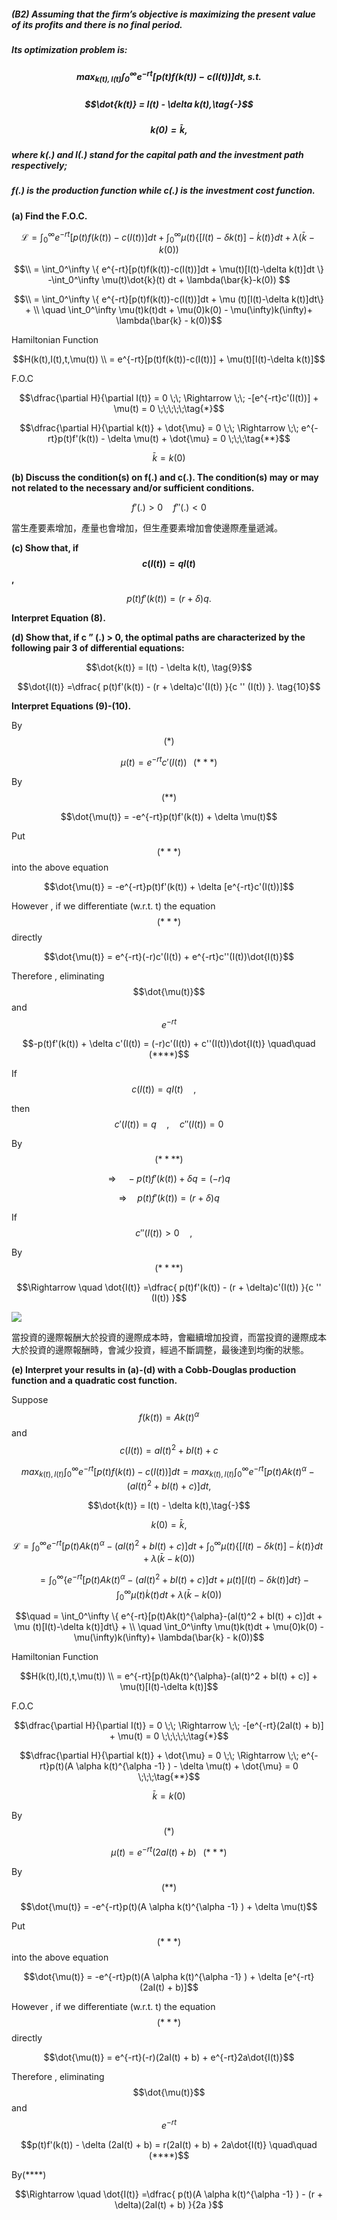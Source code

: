 ##### \(B2\) Assuming that the firm’s objective is maximizing the present value of its profits and there is no final period.

##### Its optimization problem is:

##### $$max_{k(t),I(t)}\int_0^\infty e^{-rt} [p(t)f(k(t)) - c(I(t))]dt , s.t. \tag{7}$$

##### $$\dot{k(t)} = I(t) - \delta k(t),\tag{-}$$

##### $$k(0) = \bar{k},\tag{-}$$

##### where k\(.\) and I\(.\) stand for the capital path and the investment path respectively;

##### f\(.\) is the production function while c\(.\) is the investment cost function.

**\(a\) Find the F.O.C.**

$$\mathcal{L} = \int_0^\infty e^{-rt}[p(t)f(k(t))-c(I(t))]dt + \int_0^\infty \mu(t)\{[I(t)-\delta k(t)]-\dot{k}(t)\}dt + \lambda(\bar{k}-k(0)) $$

$$\\ = \int_0^\infty \{ e^{-rt}[p(t)f(k(t))-c(I(t))]dt + \mu(t)[I(t)-\delta k(t)]dt \} -\int_0^\infty \mu(t)\dot{k}(t) dt + \lambda(\bar{k}-k(0)) $$

$$\\ =  \int_0^\infty \{ e^{-rt}[p(t)f(k(t))-c(I(t))]dt + \mu (t)[I(t)-\delta k(t)]dt\} + \\ \quad \int_0^\infty \mu(t)k(t)dt + \mu(0)k(0) - \mu(\infty)k(\infty)+ \lambda(\bar{k} - k(0))$$

Hamiltonian Function

$$H(k(t),I(t),t,\mu(t)) \\ = e^{-rt}[p(t)f(k(t))-c(I(t))] + \mu(t)[I(t)-\delta k(t)]$$

F.O.C

$$\dfrac{\partial H}{\partial I(t)} = 0 \;\; \Rightarrow \;\; -[e^{-rt}c'(I(t))] + \mu(t) = 0 \;\;\;\;\;\tag{*}$$

$$\dfrac{\partial H}{\partial k(t)} + \dot{\mu} = 0 \;\; \Rightarrow \;\; e^{-rt}p(t)f'(k(t)) - \delta \mu(t) + \dot{\mu} = 0 \;\;\;\tag{**}$$

$$\bar{k} = k(0) \tag{-}$$

**\(b\) Discuss the condition\(s\) on f\(.\) and c\(.\). The condition\(s\) may or may not related to the necessary and/or sufficient conditions.**

$$f'(.)>0 \quad f''(.)<0 \tag{-}$$

當生產要素增加，產量也會增加，但生產要素增加會使邊際產量遞減。

**\(c\) Show that, if **$$c(I(t)) = qI(t)$$**,**

$$p(t)f'(k(t)) = (r + \delta)q. \tag{8}$$

**Interpret Equation \(8\).**

**\(d\) Show that, if c ” \(.\) &gt; 0, the optimal paths are characterized by the following pair 3 of differential equations:**

$$\dot{k(t)} = I(t) - \delta k(t), \tag{9}$$

$$\dot{I(t)} =\dfrac{ p(t)f'(k(t)) - (r + \delta)c'(I(t)) }{c '' (I(t)) }. \tag{10}$$

**Interpret Equations \(9\)-\(10\).**

By   $$(\ast)$$

$$\mu(t) = e^{-rt}c'(I(t)) \;\;\; (\ast\ast\ast)$$

By  $$(\ast\ast)$$

$$\dot{\mu(t)} = -e^{-rt}p(t)f'(k(t)) + \delta \mu(t)$$

Put  $$(\ast\ast\ast)$$ into the above equation

$$\dot{\mu(t)} = -e^{-rt}p(t)f'(k(t)) + \delta [e^{-rt}c'(I(t))]$$

However , if we differentiate \(w.r.t. t\) the equation   $$(\ast\ast\ast)$$  directly

$$\dot{\mu(t)} = e^{-rt}(-r)c'(I(t)) + e^{-rt}c''(I(t))\dot{I(t)}$$

Therefore , eliminating  $$\dot{\mu(t)}$$   and   $$e^{-rt}$$

$$-p(t)f'(k(t)) + \delta c'(I(t)) = (-r)c'(I(t)) + c''(I(t))\dot{I(t)} \quad\quad (****)$$

If  $$c(I(t)) = qI(t) \quad, \quad $$

then   $$c'(I(t)) = q \quad , \quad c''(I(t)) = 0$$

By $$(\ast\ast\ast\ast)$$

$$\Rightarrow\quad      -p(t)f'(k(t)) + \delta q = (-r)q $$

$$\Rightarrow\quad p(t)f'(k(t)) = (r + \delta)q$$

If   $$c''(I(t))>0 \quad , \quad$$

By $$(\ast\ast\ast\ast)$$

$$\Rightarrow \quad \dot{I(t)} =\dfrac{ p(t)f'(k(t)) - (r + \delta)c'(I(t)) }{c '' (I(t)) }$$

![](/assets/b2-1.png)

當投資的邊際報酬大於投資的邊際成本時，會繼續增加投資，而當投資的邊際成本大於投資的邊際報酬時，會減少投資，經過不斷調整，最後達到均衡的狀態。

**\(e\) Interpret your results in \(a\)-\(d\) with a Cobb-Douglas production function and a quadratic cost function.**

Suppose   $$f(k(t)) = Ak(t)^{\alpha}$$     and         $$c(I(t)) = aI(t)^2 + bI(t) + c$$

$$max_{k(t),I(t)}\int_0^\infty e^{-rt} [p(t)f(k(t)) - c(I(t))]dt = max_{k(t),I(t)}\int_0^\infty e^{-rt} [p(t)Ak(t)^{\alpha} - (aI(t)^2 + bI(t) + c)]dt,\tag{-}$$

$$\dot{k(t)} = I(t) - \delta k(t),\tag{-}$$

$$k(0) = \bar{k},\tag{-}$$

$$\mathcal{L} = \int_0^\infty e^{-rt}[p(t)Ak(t)^{\alpha}-(aI(t)^2 + bI(t) + c)]dt + \int_0^\infty \mu(t)\{[I(t)-\delta k(t)]-\dot{k}(t)\}dt + \lambda(\bar{k}-k(0)) $$

$$\quad = \int_0^\infty \{ e^{-rt}[p(t)Ak(t)^{\alpha}-(aI(t)^2 + bI(t) + c)]dt + \mu(t)[I(t)-\delta k(t)]dt \} -\int_0^\infty \mu(t)\dot{k}(t) dt + \lambda(\bar{k}-k(0)) $$

$$\quad =  \int_0^\infty \{ e^{-rt}[p(t)Ak(t)^{\alpha}-(aI(t)^2 + bI(t) + c)]dt + \mu (t)[I(t)-\delta k(t)]dt\} + \\ \quad \int_0^\infty \mu(t)k(t)dt + \mu(0)k(0) - \mu(\infty)k(\infty)+ \lambda(\bar{k} - k(0))$$

Hamiltonian Function

$$H(k(t),I(t),t,\mu(t)) \\ = e^{-rt}[p(t)Ak(t)^{\alpha}-(aI(t)^2 + bI(t) + c)] + \mu(t)[I(t)-\delta k(t)]$$

F.O.C

$$\dfrac{\partial H}{\partial I(t)} = 0 \;\; \Rightarrow \;\; -[e^{-rt}(2aI(t) + b)] + \mu(t) = 0 \;\;\;\;\;\tag{*}$$

$$\dfrac{\partial H}{\partial k(t)} + \dot{\mu} = 0 \;\; \Rightarrow \;\; e^{-rt}p(t)(A \alpha k(t)^{\alpha -1} ) - \delta \mu(t) + \dot{\mu} = 0 \;\;\;\tag{**}$$

$$\bar{k} = k(0) \tag{-}$$

By   $$(\ast)$$

$$\mu(t) = e^{-rt}(2aI(t) + b) \;\;\; (\ast\ast\ast)$$

By  $$(\ast\ast)$$

$$\dot{\mu(t)} = -e^{-rt}p(t)(A \alpha k(t)^{\alpha -1} ) + \delta \mu(t)$$

Put  $$(\ast\ast\ast)$$ into the above equation

$$\dot{\mu(t)} = -e^{-rt}p(t)(A \alpha k(t)^{\alpha -1} ) + \delta [e^{-rt}(2aI(t) + b)]$$

However , if we differentiate \(w.r.t. t\) the equation   $$(\ast\ast\ast)$$  directly

$$\dot{\mu(t)} = e^{-rt}(-r)(2aI(t) + b) + e^{-rt}2a\dot{I(t)}$$

Therefore , eliminating  $$\dot{\mu(t)}$$   and   $$e^{-rt}$$

$$p(t)f'(k(t)) - \delta (2aI(t) + b) = r(2aI(t) + b) + 2a\dot{I(t)} \quad\quad (****)$$

By\(\*\*\*\*\)

$$\Rightarrow \quad \dot{I(t)} =\dfrac{ p(t)(A \alpha k(t)^{\alpha -1} ) - (r + \delta)(2aI(t) + b) }{2a }$$



